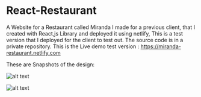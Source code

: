 # React-Restaurant
A Website for a Restaurant called Miranda I made for a previous client, that I created with React,js Library and deployed it using netlify, This is a test version that I deployed for the client to test out.
The source code is in a private repository.
This is the Live demo test version : https://miranda-restaurant.netlify.com

These are Snapshots of the design:

![alt text](https://user-images.githubusercontent.com/99336022/153270208-e4a46f38-3350-4cb0-a5bf-146c6852000a.png?raw=true)

![alt text](https://user-images.githubusercontent.com/99336022/153270383-84aacf1d-c69b-4f5b-85ce-47a926cdfb86.png?raw=true)
